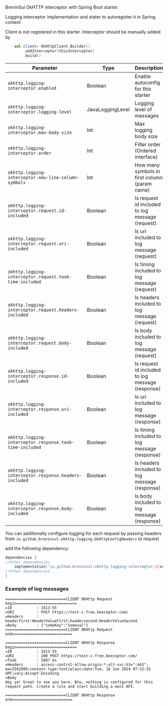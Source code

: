 BreninSul OkHTTP interceptor with Spring Boot starter.

Logging interceptor implementation and stater to autoregister it in Spring context

Client is not registered in this starter. Interceptor should be manually added by

````kotlin
    val client= OkHttpClient.Builder()
        .addInterceptor(thisInterceptor)
        .build()
````


| Parameter                                                | Type             | Description                                      |
|----------------------------------------------------------|------------------|--------------------------------------------------|
| `okhttp.logging-interceptor.enabled`                     | Boolean          | Enable autoconfig for this starter               |
| `okhttp.logging-interceptor.logging-level`               | JavaLoggingLevel | Logging level of messages                        |
| `okhttp.logging-interceptor.max-body-size`               | Int              | Max logging body size                            |
| `okhttp.logging-interceptor.order`                       | Int              | Filter order (Ordered interface)                 |
| `okhttp.logging-interceptor.new-line-column-symbols`     | Int              | How many symbols in first column (param name)    |
| `okhttp.logging-interceptor.request.id-included`         | Boolean          | Is request id included to log message (request)  |
| `okhttp.logging-interceptor.request.uri-included`        | Boolean          | Is uri included to log message (request)         |
| `okhttp.logging-interceptor.request.took-time-included`  | Boolean          | Is timing included to log message (request)      |
| `okhttp.logging-interceptor.request.headers-included`    | Boolean          | Is headers included to log message (request)     |
| `okhttp.logging-interceptor.request.body-included`       | Boolean          | Is body included to log message (request)        |
| `okhttp.logging-interceptor.response.id-included`        | Boolean          | Is request id included to log message (response) |
| `okhttp.logging-interceptor.response.uri-included`       | Boolean          | Is uri included to log message (response)        |
| `okhttp.logging-interceptor.response.took-time-included` | Boolean          | Is timing included to log message (response)     |
| `okhttp.logging-interceptor.response.headers-included`   | Boolean          | Is headers included to log message (response)    |
| `okhttp.logging-interceptor.response.body-included`      | Boolean          | Is body included to log message (response)       |

You can additionally configure logging for each request by passing headers from `io.github.breninsul.okhttp.logging.OkHttpConfigHeaders` to request


add the following dependency:

````kotlin
dependencies {
//Other dependencies
    implementation("io.github.breninsul:okhttp-logging-interceptor:${version}")
//Other dependencies
}

````
### Example of log messages

````
===========================CLIENT OKHttp Request begin===========================
=ID           : 1613-55
=URI          : POST https://test-c.free.beeceptor.com/
=Headers      : headerfirst:HeaderValueFirst;headersecond:HeaderValueSecond
=Body         : {"someKey":"someval"}
===========================CLIENT OKHttp Request end===========================

===========================CLIENT OKHttp Response begin===========================
=ID           : 1613-55
=URI          : 200 POST https://test-c.free.beeceptor.com/
=Took         : 5897 ms
=Headers      : access-control-allow-origin:*;alt-svc:h3=":443"; ma=2592000;content-type:text/plain;date:Tue, 18 Jun 2024 07:32:35 GMT;vary:Accept-Encoding
=Body         :
Hey ya! Great to see you here. Btw, nothing is configured for this request path. Create a rule and start building a mock API.

===========================CLIENT OKHttp Response end===========================
````
